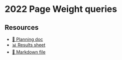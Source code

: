 # 2022 Page Weight queries

<!--
  This directory contains all of the 2022 Page Weight chapter queries.

  Each query should have a corresponding `metric_name.sql` file.
  Note that readers are linked to this directory, so try to make the SQL file names descriptive for easy browsing.

  Analysts: if helpful, you can use this README to give additional info about the queries.
-->

## Resources

- [📄 Planning doc][~google-doc]
- [📊 Results sheet][~google-sheets]
- [📝 Markdown file][~chapter-markdown]

[~google-doc]: https://docs.google.com/document/d/1sEuLeW-o1N9B8WINy8iw5FblzSIkVOSedVu0JERrJVw/edit?usp=sharing
[~google-sheets]: https://docs.google.com/spreadsheets/d/1JvJMiRsL6T9m_NEBHFh-rrQmU5a-ufdOKriSJbrEN8M/edit?usp=sharing
[~chapter-markdown]: https://github.com/HTTPArchive/almanac.httparchive.org/tree/main/src/content/en/2022/page-weight.md